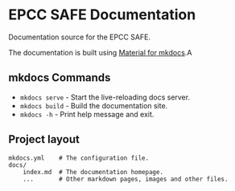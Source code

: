 # EPCC SAFE Documentation

Documentation source for the EPCC SAFE.

The documentation is built using [Material for mkdocs](https://squidfunk.github.io/mkdocs-material).A

## mkdocs Commands

* `mkdocs serve` - Start the live-reloading docs server.
* `mkdocs build` - Build the documentation site.
* `mkdocs -h` - Print help message and exit.

## Project layout

    mkdocs.yml    # The configuration file.
    docs/
        index.md  # The documentation homepage.
        ...       # Other markdown pages, images and other files.
